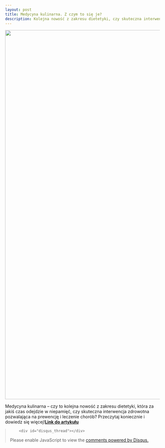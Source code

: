 ```yaml
---
layout: post
title: Medycyna kulinarna. Z czym to się je?
description: Kolejna nowość z zakresu dietetyki, czy skuteczna interwencja zdrowotna?
---
```

<div style="text-align:center;">
    <img src="https://www.pharmabusters.pl/assets/images/medycyna-kulinarna.jpg" alt="Medycyna kulinarna" style="width:1200px;" />
</div>

<p>
Medycyna kulinarna – czy to kolejna nowość z zakresu dietetyki, która za jakiś czas odejdzie w niepamięć, czy skuteczna interwencja zdrowotna pozwalająca na prewencję i leczenie chorób? Przeczytaj koniecznie i dowiedz się więcej!<b><a href="https://www.aptekarzpolski.pl/aktualnosci/higiena-cyfrowa-siodmym-filarem-medycyny-stylu-zycia/" target="_blank">Link do artykułu</a></b> 
</p>
<blockquote style="margin-left:0px;">	
		
		<div id="disqus_thread"></div>
<script>
    /**
    *  RECOMMENDED CONFIGURATION VARIABLES: EDIT AND UNCOMMENT THE SECTION BELOW TO INSERT DYNAMIC VALUES FROM YOUR PLATFORM OR CMS.
    *  LEARN WHY DEFINING THESE VARIABLES IS IMPORTANT: https://disqus.com/admin/universalcode/#configuration-variables    */
    /*
    var disqus_config = function () {
    this.page.url = 'https://www.pharmabusters.pl/2024/12/20/higiena-cyfrowa.html';  // Replace PAGE_URL with your page's canonical URL variable
    this.page.identifier = PAGE_IDENTIFIER; // Replace PAGE_IDENTIFIER with your page's unique identifier variable
    };
    */
    (function() { // DON'T EDIT BELOW THIS LINE
    var d = document, s = d.createElement('script');
    s.src = 'https://pharmabusters.disqus.com/embed.js';
    s.setAttribute('data-timestamp', +new Date());
    (d.head || d.body).appendChild(s);
    })();
</script>
<noscript>Please enable JavaScript to view the <a href="https://disqus.com/?ref_noscript">comments powered by Disqus.</a></noscript>
<script id="dsq-count-scr" src="//pharmabusters.disqus.com/count.js" async></script>
</blockquote>
